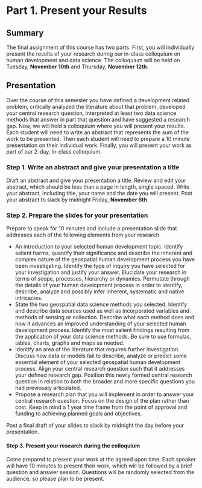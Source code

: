 # Part 1.  Present your Results

## Summary

The final assignment of this course has two parts. First, you will individually present the results of your research during our in-class colloquium on human development and data science. The colloquium will be held on Tuesday, **November 10th** and Thursday, **November 12th**.

## Presentation

Over the course of this semester you have defined a development related problem, critically analyzed the literature about that problem, developed your central research question, interpreted at least two data science methods that answer in part that question and have suggested a research gap. Now, we will hold a colloquium where you will present your results. Each student will need to write an abstract that represents the sum of the work to be presented. Then each student will need to prepare a 10 minute presentation on their individual work. Finally, you will present your work as part of our 2-day, in-class colloquium.

### Step 1. Write an abstract and give your presentation a title

Draft an abstract and give your presentation a title. Review and edit your abstract, which should be less than a page in length, single spaced. Write your abstract, including title, your name and the date you will present. Post your abstract to slack by midnight Friday, **November 6th**.

### Step 2. Prepare the slides for your presentation

Prepare to speak for 10 minutes and include a presentation slide that addresses each of the following elements from your research.

* An introduction to your selected human development topic. Identify salient harms, quantify their significance and describe the inherent and complex nature of the geospatial human development process you have been investigating. Identify the type of inquiry you have selected for your investigation and justify your answer. Elucidate your research in terms of scope, processes, hierarchy or dynamics. Permutate through the details of your human development process in order to identify, describe, analyze and possibly infer inherent, systematic and native intricacies.
* State the two geospatial data science methods you selected. Identify and describe data sources used as well as incorporated variables and methods of sensing or collection. Describe what each method does and how it advances an improved understanding of your selected human development process. Identify the most salient findings resulting from the application of your data science methods. Be sure to use formulas, tables, charts, graphs and maps as needed.
* Identify an area of the literature that requires further investigation. Discuss how data or models fail to describe, analyze or predict some essential element of your selected geospatial human development process. Align your central research question such that it addresses your defined research gap. Position this newly formed central research question in relation to both the broader and more specific questions you had previously articulated.
* Propose a research plan that you will implement in order to answer your central research question. Focus on the design of the plan rather than cost. Keep in mind a 1 year time frame from the point of approval and funding to achieving planned goals and objectives.

Post a final draft of your slides to slack by midnight the day before your presentation.

#### Step 3. Present your research during the colloquium

Come prepared to present your work at the agreed upon time. Each speaker will have 10 minutes to present their work, which will be followed by a brief question and answer session. Questions will be randomly selected from the audience, so please plan to be present.


